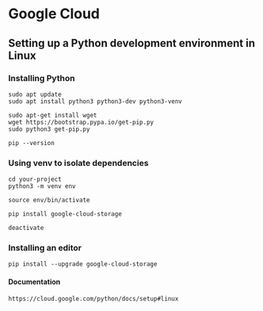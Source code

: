# Google Cloud

## Setting up a Python development environment in Linux


### Installing Python
```
sudo apt update
sudo apt install python3 python3-dev python3-venv
```

```
sudo apt-get install wget
wget https://bootstrap.pypa.io/get-pip.py
sudo python3 get-pip.py
```

```
pip --version
```

### Using venv to isolate dependencies

```
cd your-project
python3 -m venv env
```

```
source env/bin/activate
```

```
pip install google-cloud-storage
```

```
deactivate
```


### Installing an editor

```
pip install --upgrade google-cloud-storage
```


#### Documentation
```
https://cloud.google.com/python/docs/setup#linux
```



